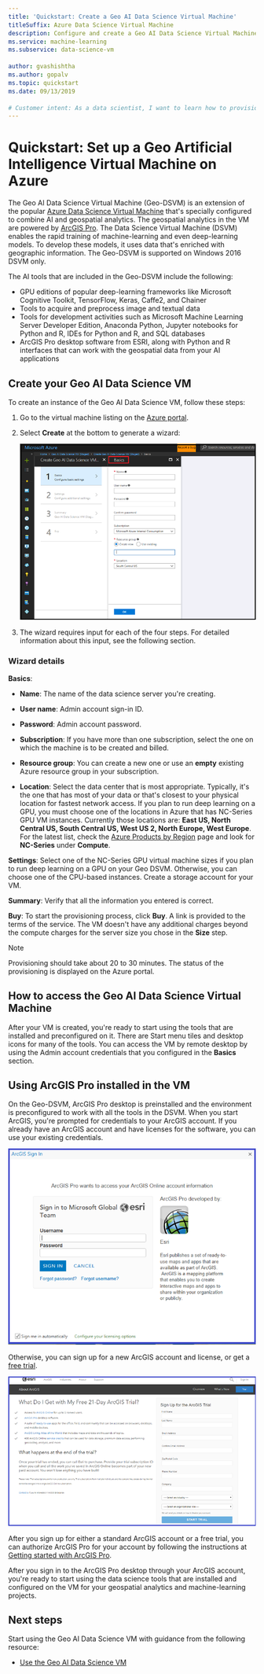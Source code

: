 ```yaml
---
title: 'Quickstart: Create a Geo AI Data Science Virtual Machine'
titleSuffix: Azure Data Science Virtual Machine 
description: Configure and create a Geo AI Data Science Virtual Machine on Azure for geospatial analytics and machine learning.
ms.service: machine-learning
ms.subservice: data-science-vm

author: gvashishtha
ms.author: gopalv
ms.topic: quickstart
ms.date: 09/13/2019

# Customer intent: As a data scientist, I want to learn how to provision the Windows DSVM so that I can move my existing workflow to the cloud.
---
```


# Quickstart: Set up a Geo Artificial Intelligence Virtual Machine on Azure 

The Geo AI Data Science Virtual Machine (Geo-DSVM) is an extension of the popular [Azure Data Science Virtual Machine](https://aka.ms/dsvm) that's specially configured to combine AI and geospatial analytics. The geospatial analytics in the VM are powered by [ArcGIS Pro](https://www.arcgis.com/features/index.html). The Data Science Virtual Machine (DSVM) enables the rapid training of machine-learning and even deep-learning models. To develop these models, it uses data that's enriched with geographic information. The Geo-DSVM is supported on Windows 2016 DSVM only. ​

The AI tools that are included in the Geo-DSVM include the following:

- GPU editions of popular deep-learning frameworks like Microsoft Cognitive Toolkit, TensorFlow, Keras, Caffe2, and Chainer
- Tools to acquire and preprocess image and textual data
- Tools for development activities such as Microsoft Machine Learning Server Developer Edition, Anaconda Python, Jupyter notebooks for Python and R, IDEs for Python and R, and SQL databases
- ArcGIS Pro desktop software from ESRI, along with Python and R interfaces that can work with the geospatial data from your AI applications
 

## Create your Geo AI Data Science VM

To create an instance of the Geo AI Data Science VM, follow these steps:

1. Go to the virtual machine listing on the [Azure portal](https://ms.portal.azure.com/#create/microsoft-ads.geodsvmwindows).
1. Select **Create** at the bottom to generate a wizard:

   ![create-geo-ai-dsvm](./media/provision-geo-ai-dsvm/Create-Geo-AI.png)

1. The wizard requires input for each of the four steps. For detailed information about this input, see the following section.

### Wizard details ###

**Basics**:

- **Name**: The name of the data science server you're creating.
    
- **User name**: Admin account sign-in ID.
    
- **Password**: Admin account password.
    
- **Subscription**: If you have more than one subscription, select the one on which the machine is to be created and billed.
    
- **Resource group**: You can create a new one or use an **empty** existing Azure resource group in your subscription.
    
- **Location**: Select the data center that is most appropriate. Typically, it's the one that has most of your data or that's closest to your physical location for fastest network access. If you plan to run deep learning on a GPU, you must choose one of the locations in Azure that has NC-Series GPU VM instances. Currently those locations are: **East US, North Central US, South Central US, West US 2, North Europe, West Europe**. For the latest list, check the [Azure Products by Region](https://azure.microsoft.com/regions/services/) page and look for **NC-Series** under **Compute**. 
    
    
**Settings**: Select one of the NC-Series GPU virtual machine sizes if you plan to run deep learning on a GPU on your Geo DSVM. Otherwise, you can choose one of the CPU-based instances. Create a storage account for your VM. 
       
**Summary**: Verify that all the information you entered is correct.
    
**Buy**: To start the provisioning process, click **Buy**. A link is provided to the terms of the service. The VM doesn't have any additional charges beyond the compute charges for the server size you chose in the **Size** step. 
 
 >[!NOTE]
 > Provisioning should take about 20 to 30 minutes. The status of the provisioning is displayed on the Azure portal.

 
## How to access the Geo AI Data Science Virtual Machine

 After your VM is created, you're ready to start using the tools that are installed and preconfigured on it. There are Start menu tiles and desktop icons for many of the tools. You can access the VM by remote desktop by using the Admin account credentials that you configured in the **Basics** section.

 
## Using ArcGIS Pro installed in the VM

On the Geo-DSVM, ArcGIS Pro desktop is preinstalled and the environment is preconfigured to work with all the tools in the DSVM. When you start ArcGIS, you're prompted for credentials to your ArcGIS account. If you already have an ArcGIS account and have licenses for the software, you can use your existing credentials.  

![Arc-GIS-Logon](./media/provision-geo-ai-dsvm/ArcGISLogon.png)

Otherwise, you can sign up for a new ArcGIS account and license, or get a [free trial](https://www.arcgis.com/features/free-trial.html). 

![ArcGIS-Free-Trial](./media/provision-geo-ai-dsvm/ArcGIS-Free-Trial.png)

After you sign up for either a standard ArcGIS account or a free trial, you can authorize ArcGIS Pro for your account by following the instructions at [Getting started with ArcGIS Pro](https://www.esri.com/library/brochures/getting-started-with-arcgis-pro.pdf).

After you sign in to the ArcGIS Pro desktop through your ArcGIS account, you're ready to start using the data science tools that are installed and configured on the VM for your geospatial analytics and machine-learning projects.

## Next steps

Start using the Geo AI Data Science VM with guidance from the following resource:

* [Use the Geo AI Data Science VM](use-geo-ai-dsvm.md)
